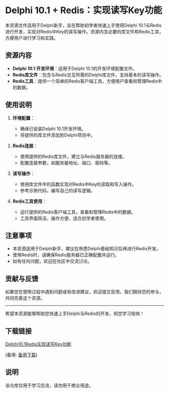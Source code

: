 # Delphi 10.1 + Redis：实现读写Key功能

本资源文件适用于Delphi新手，旨在帮助初学者快速上手使用Delphi 10.1与Redis进行开发，实现对Redis中Key的读写操作。资源内含必要的库文件和Redis工具，方便用户进行学习和实践。

## 资源内容

- **Delphi 10.1 开发环境**：适用于Delphi 10.1的开发环境配置文件。
- **Redis库文件**：包含与Redis交互所需的Delphi库文件，支持基本的读写操作。
- **Redis工具**：提供一个简单的Redis客户端工具，方便用户查看和管理Redis中的数据。

## 使用说明

1. **环境配置**：
   - 确保已安装Delphi 10.1开发环境。
   - 将提供的库文件添加到Delphi项目中。

2. **Redis连接**：
   - 使用提供的Redis库文件，建立与Redis服务器的连接。
   - 配置连接参数，如服务器地址、端口、密码等。

3. **读写操作**：
   - 使用库文件中的函数实现对Redis中Key的读取和写入操作。
   - 参考示例代码，编写自己的读写逻辑。

4. **Redis工具使用**：
   - 运行提供的Redis客户端工具，查看和管理Redis中的数据。
   - 工具界面简洁，操作方便，适合初学者使用。

## 注意事项

- 本资源适用于Delphi新手，建议在熟悉Delphi基础知识后再进行Redis开发。
- 使用Redis时，请确保Redis服务器已正确配置并运行。
- 如有任何问题，欢迎在社区中交流讨论。

## 贡献与反馈

如果您在使用过程中遇到问题或有改进建议，欢迎提交反馈。我们期待您的参与，共同完善这个资源。

---

希望本资源能够帮助您快速上手Delphi与Redis的开发，祝您学习愉快！

## 下载链接
[Delphi10.1Redis实现读写Key功能](https://pan.quark.cn/s/7275697f2734) 

(备用: [备用下载](https://pan.baidu.com/s/1QUHEfpb3IHgN2lzH0peP9g?pwd=1234))

## 说明

该仓库仅用于学习交流，请勿用于商业用途。
